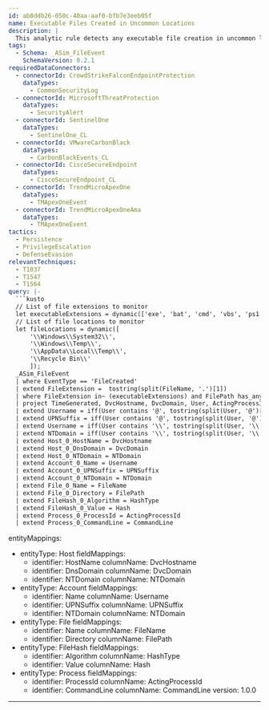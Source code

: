 ```yaml
---
id: ab8ddb26-050c-40aa-aaf0-bfb7e3eeb05f
name: Executable Files Created in Uncommon Locations
description: |
  This analytic rule detects any executable file creation in uncommon locations like temproray folders. This could be an indication of a persistence or defese evasion attempt by an adversary.
tags:
  - Schema: _ASim_FileEvent
    SchemaVersion: 0.2.1
requiredDataConnectors:
  - connectorId: CrowdStrikeFalconEndpointProtection
    dataTypes:
      - CommonSecurityLog
  - connectorId: MicrosoftThreatProtection
    dataTypes:
      - SecurityAlert
  - connectorId: SentinelOne
    dataTypes:
      - SentinelOne_CL
  - connectorId: VMwareCarbonBlack
    dataTypes:
      - CarbonBlackEvents_CL
  - connectorId: CiscoSecureEndpoint
    dataTypes:
      - CiscoSecureEndpoint_CL
  - connectorId: TrendMicroApexOne
    dataTypes:
      - TMApexOneEvent
  - connectorId: TrendMicroApexOneAma
    dataTypes:
      - TMApexOneEvent
tactics:
  - Persistence
  - PrivilegeEscalation
  - DefenseEvasion
relevantTechniques:
  - T1037
  - T1547
  - T1564
query: |-
  ```kusto
  // List of file extensions to monitor
  let executableExtensions = dynamic(['exe', 'bat', 'cmd', 'vbs', 'ps1', 'psm1', 'wsf']);
  // List of file locations to monitor
  let fileLocations = dynamic([
      '\\Windows\\System32\\',
      '\\Windows\\Temp\\',
      '\\AppData\\Local\\Temp\\',
      '\\Recycle Bin\\'
      ]);
  _ASim_FileEvent
  | where EventType == 'FileCreated'
  | extend FileExtension =  tostring(split(FileName, '.')[1])
  | where FileExtension in~ (executableExtensions) and FilePath has_any (fileLocations)
  | project TimeGenerated, DvcHostname, DvcDomain, User, ActingProcessId, ActingProcessName, CommandLine, FileName, FilePath, Hash, HashType
  | extend Username = iff(User contains '@', tostring(split(User, '@')[0]), User)
  | extend UPNSuffix = iff(User contains '@', tostring(split(User, '@')[1]), '')
  | extend Username = iff(User contains '\\', tostring(split(User, '\\')[1]), Username)
  | extend NTDomain = iff(User contains '\\', tostring(split(User, '\\')[0]), '')
  | extend Host_0_HostName = DvcHostname
  | extend Host_0_DnsDomain = DvcDomain
  | extend Host_0_NTDomain = NTDomain
  | extend Account_0_Name = Username
  | extend Account_0_UPNSuffix = UPNSuffix
  | extend Account_0_NTDomain = NTDomain
  | extend File_0_Name = FileName
  | extend File_0_Directory = FilePath
  | extend FileHash_0_Algorithm = HashType
  | extend FileHash_0_Value = Hash
  | extend Process_0_ProcessId = ActingProcessId
  | extend Process_0_CommandLine = CommandLine
  ```
entityMappings:
  - entityType: Host
    fieldMappings:
      - identifier: HostName
        columnName: DvcHostname
      - identifier: DnsDomain
        columnName: DvcDomain
      - identifier: NTDomain
        columnName: NTDomain
  - entityType: Account
    fieldMappings:
      - identifier: Name
        columnName: Username
      - identifier: UPNSuffix
        columnName: UPNSuffix
      - identifier: NTDomain
        columnName: NTDomain
  - entityType: File
    fieldMappings:
      - identifier: Name
        columnName: FileName
      - identifier: Directory
        columnName: FilePath
  - entityType: FileHash
    fieldMappings:
      - identifier: Algorithm
        columnName: HashType
      - identifier: Value
        columnName: Hash
  - entityType: Process
    fieldMappings:
      - identifier: ProcessId
        columnName: ActingProcessId
      - identifier: CommandLine
        columnName: CommandLine
version: 1.0.0
---
```


